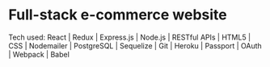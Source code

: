 

# Full-stack e-commerce website

Tech used: React | Redux | Express.js | Node.js | RESTful APIs | HTML5 | CSS | Nodemailer | PostgreSQL | Sequelize | Git | Heroku | Passport | OAuth | Webpack | Babel
